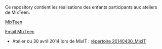 Ce repository contient les réalisations des enfants participants aux ateliers de MixTeen.

[MixTeen](http://www.mix-it.fr/mixit14/mixteen)

[Email MixTeen](mailto://mixteen.lyon@gmail.com)


* Atelier du 30 avril 2014 lors de MixIT : [répertoire 20140430_MixIT](./20140430_MixIT)